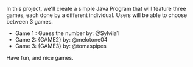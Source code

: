 In this project, we'll create a simple Java Program that will feature three games, each done by a different individual.
Users will be able to choose between 3 games. 
- Game 1 : Guess the number by: @Sylviia1
- Game 2: {GAME2} by:  @melotone04
- Game 3: {GAME3} by: @tomaspipes

Have fun, and nice games.
